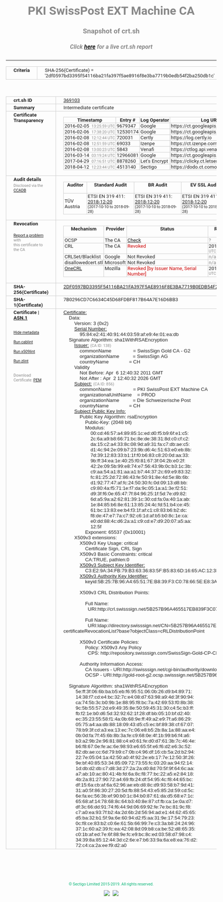 # PKI SwissPost EXT Machine CA
### Snapshot of crt.sh
##### Click [here](https://crt.sh/?q=2DF0597BD3395F54116BA21FA397F5AE8916F8E3BA7719B0EDB54F2BA250DB1C) for a live crt.sh report

---
<!DOCTYPE HTML PUBLIC "-//W3C//DTD HTML 4.0 Transitional//EN">
<HTML>
<HEAD>
  <META http-equiv="Content-Type" content="text/html; charset=UTF-8">
  <TITLE>crt.sh | 2df0597bd3395f54116ba21fa397f5ae8916f8e3ba7719b0edb54f2ba250db1c</TITLE>
  <META name="description" content="Free CT Log Certificate Search Tool from Sectigo (formerly Comodo CA)">
  <META name="keywords" content="crt.sh, CT, Certificate Transparency, Certificate Search, SSL Certificate, Sectigo, Comodo CA">
  <LINK href="//fonts.googleapis.com/css?family=Roboto+Mono|Roboto:400,400i,700,700i" rel="stylesheet">
  <STYLE type="text/css">
    a {
      white-space: nowrap;
    }
    body {
      color: #888888;
      font: 12pt Roboto, sans-serif;
      padding-top: 10px;
      text-align: center
    }
    form {
      margin: 0px
    }
    span {
      border-radius: 10px
    }
    span.heading {
      color: #888888;
      font: 12pt Roboto, sans-serif
    }
    span.title {
      background-color: #00B373;
      color: #FFFFFF;
      font: bold 18pt Roboto, sans-serif;
      padding: 0px 5px
    }
    span.text {
      color: #888888;
      font: 10pt Roboto, sans-serif
    }
    span.whiteongrey {
      background-color: #D9D9D6;
      color: #FFFFFF;
      font: bold 18pt Roboto, sans-serif;
      padding: 0px 5px
    }
    table {
      border-collapse: collapse;
      color: #222222;
      font: 10pt Roboto, sans-serif;
      margin-left: auto;
      margin-right: auto
    }
    table.options {
      border: none;
      margin-left: 10px
    }
    td, th {
      border: 1px solid #CCCCCC;
      padding: 0px 2px;
      text-align: left;
      vertical-align: top
    }
    td.outer, th.outer {
      border: 1px solid #CCCCCC;
      padding: 2px 20px;
      text-align: left
    }
    th.heading {
      color: #888888;
      font: bold italic 12pt Roboto, sans-serif;
      padding: 20px 0px 0px;
      text-align: center
    }
    th.options, td.options {
      border: none;
      vertical-align: middle
    }
    td.text {
      font: 10pt "Roboto Mono", sans-serif;
      padding: 2px 20px
    }
    td.heading {
      border: none;
      color: #888888;
      font: 12pt Roboto, sans-serif;
      padding-top: 20px;
      text-align: center
    }
    table.lint td, th {
      text-align: center
    }
    .button {
      background-color: #00B373;
      border-radius: 10px;
      color: #FFFFFF;
      font: bold 13pt Roboto, sans-serif
    }
    .copyright {
      font: 8pt Roboto, sans-serif;
      color: #00B373
    }
    .input {
      border: 1px solid #888888;
      font-weight: bold;
      text-align: center
    }
    .small {
      font: 8pt Roboto, sans-serif;
      color: #888888
    }
    .error {
      background-color: #FFDFDF;
      color: #CC0000;
      font-weight: bold
    }
    .fatal {
      background-color: #0000AA;
      color: #FFFFFF;
      font-weight: bold
    }
    .notice {
      background-color: #FFFFDF;
      color: #606000
    }
    .warning {
      background-color: #FFEFDF;
      color: #DF6000
    }
  </STYLE>
</HEAD>
<BODY>

<TABLE>
  <TR>
    <TH class="outer">Criteria</TH>
    <TD class="outer">SHA-256(Certificate) = '2df0597bd3395f54116ba21fa397f5ae8916f8e3ba7719b0edb54f2ba250db1c'</TD>
  </TR>
</TABLE>
<BR>
<TABLE>
  <TR>
    <TH class="outer">crt.sh ID</TH>
    <TD class="outer"><A href="?id=369103">369103</A></TD>
  </TR>
  <TR>
    <TH class="outer">Summary</TH>
    <TD class="outer">Intermediate certificate</TD>
  </TR>
  <TR>
    <TH class="outer">Certificate<BR>Transparency</TH>
    <TD class="outer">
<TABLE class="options" style="margin-left:0px">
  <TR>
    <TH>Timestamp</TH>
    <TH>Entry #</TH>
    <TH>Log Operator</TH>
    <TH>Log URL</TH>
  </TR>
  <TR>
    <TD>2016-02-05&nbsp; <FONT class="small">13:25:59 UTC</FONT></TD>
    <TD>9679347</TD>
    <TD>Google</TD>
    <TD>https://ct.googleapis.com/rocketeer</TD>
  </TR>
  <TR>
    <TD>2016-02-06&nbsp; <FONT class="small">17:38:20 UTC</FONT></TD>
    <TD>12530174</TD>
    <TD>Google</TD>
    <TD>https://ct.googleapis.com/pilot</TD>
  </TR>
  <TR>
    <TD>2016-02-08&nbsp; <FONT class="small">12:12:44 UTC</FONT></TD>
    <TD>720031</TD>
    <TD>Certly</TD>
    <TD>https://log.certly.io</TD>
  </TR>
  <TR>
    <TD>2016-02-08&nbsp; <FONT class="small">12:51:59 UTC</FONT></TD>
    <TD>69033</TD>
    <TD>Izenpe</TD>
    <TD>https://ct.izenpe.com</TD>
  </TR>
  <TR>
    <TD>2016-02-08&nbsp; <FONT class="small">13:00:23 UTC</FONT></TD>
    <TD>5843</TD>
    <TD>Venafi</TD>
    <TD>https://ctlog.api.venafi.com</TD>
  </TR>
  <TR>
    <TD>2016-03-14&nbsp; <FONT class="small">03:19:24 UTC</FONT></TD>
    <TD>12966081</TD>
    <TD>Google</TD>
    <TD>https://ct.googleapis.com/aviator</TD>
  </TR>
  <TR>
    <TD>2017-04-29&nbsp; <FONT class="small">07:16:51 UTC</FONT></TD>
    <TD>8878260</TD>
    <TD>Let's Encrypt</TD>
    <TD>https://clicky.ct.letsencrypt.org</TD>
  </TR>
  <TR>
    <TD>2018-04-12&nbsp; <FONT class="small">12:23:44 UTC</FONT></TD>
    <TD>4513140</TD>
    <TD>Sectigo</TD>
    <TD>https://dodo.ct.comodo.com</TD>
  </TR>
</TABLE>
    </TD>
  </TR>
  <TR>
    <TH class="outer">Audit details<BR>
      <DIV class="small" style="padding-top:3px">Disclosed via the
        <A href="//ccadb-public.secure.force.com/mozilla/PublicAllIntermediateCerts" target="_blank">CCADB</A></DIV>
    </TH>
    <TD class="outer">
<TABLE class="options" style="margin-left:0px">
  <TR>
    <TH>Auditor</TH>
    <TH>Standard Audit</TH>
    <TH>BR Audit</TH>
    <TH>EV SSL Audit</TH>
    <TH>Documents</TH>
    <TH>CCADB</TH>
    <TH>Root Owner / Certificate</TH>
  </TR>
  <TR>
    <TD style="vertical-align:middle">TÜV Austria</TD>
    <TD>ETSI EN 319 411:
      <A href="https://it-tuv.com/wp-content/uploads/2018/12/AA2018122002_Audit_Attestation_TA_CERT__SwissSign_Gold_G2.pdf" target="_blank">2018-12-20</A>
      <BR><FONT style="font-size:8pt">(2017-10-10 to 2018-09-28)</FONT></TD>
    <TD>ETSI EN 319 411:
      <A href="https://it-tuv.com/wp-content/uploads/2018/12/AA2018122002_Audit_Attestation_TA_CERT__SwissSign_Gold_G2.pdf" target="_blank">2018-12-20</A>
      <BR><FONT style="font-size:8pt">(2017-10-10 to 2018-09-28)</FONT></TD>
    <TD>ETSI EN 319 411:
      <A href="https://it-tuv.com/wp-content/uploads/2018/12/AA2018122002_Audit_Attestation_TA_CERT__SwissSign_Gold_G2.pdf" target="_blank">2018-12-20</A>
      <BR><FONT style="font-size:8pt">(2017-10-10 to 2018-09-28)</FONT></TD>
    <TD>
      <A href="http://repository.swisssign.com/SwissSign-Gold-CP-CPS.pdf" target="blank">CP</A>
      <A href="http://repository.swisssign.com/SwissSign-Gold-CP-CPS.pdf" target="blank">CPS</A>
    </TD>
    <TD><A href="//ccadb.force.com/001o000000xNw4vAAC" target="_blank">001o000000xNw4vAAC</A></TD>
    <TD><A href="/?id=1221">SwissSign AG</A></TD>
  </TR>
</TABLE>
    </TD>
  </TR>
  <TR>
    <TH class="outer">Revocation<BR><BR>
      <DIV class="small" style="padding-top:3px"><A href="?id=369103&opt=problemreporting">Report a problem</A> with<BR>this certificate to the CA</DIV></TH>
    <TD class="outer">
      <TABLE class="options" style="margin-left:0px">
        <TR>
          <TH>Mechanism</TH>
          <TH>Provider</TH>
          <TH>Status</TH>
          <TH>Revocation Date</TH>
          <TH>Last Observed in CRL</TH>
          <TH>Last Checked <SPAN style="color:#CC0000;vertical-align:middle;font-size:70%;font-weight:normal">(Error)</SPAN></TH>
        </TR>
        <TR>
          <TD>OCSP</TD>
          <TD>The CA</TD>
          <TD><A href="?id=369103&opt=ocsp">Check</A></TD>
          <TD><SPAN style="color:#888888">?</SPAN></TD>
          <TD><SPAN style="color:#888888">n/a</SPAN></TD>
          <TD><SPAN style="color:#888888">?</SPAN></TD>
        </TR>
        <TR>
          <TD>CRL</TD>
          <TD>The CA</TD>
          <TD><SPAN style="color:#CC0000">Revoked</SPAN></TD><TD>2018-11-22&nbsp; <FONT class="small">13:20:33 UTC</FONT></TD><TD>2019-08-27&nbsp; <FONT class="small">19:00:03 UTC</FONT></TD><TD>2019-12-04&nbsp; <FONT class="small">20:05:09 UTC</FONT></TD>
        </TR>
        <TR>
          <TD>CRLSet/Blacklist</TD>
          <TD>Google</TD>
          <TD>Not Revoked</TD>
          <TD><SPAN style="color:#888888">n/a</SPAN></TD>
          <TD><SPAN style="color:#888888">n/a</SPAN></TD>
          <TD><SPAN style="color:#888888">n/a</SPAN></TD>
        </TR>
        <TR>
          <TD>disallowedcert.stl</TD>
          <TD>Microsoft</TD>
          <TD>Not Revoked</TD>
          <TD><SPAN style="color:#888888">n/a</SPAN></TD>
          <TD><SPAN style="color:#888888">n/a</SPAN></TD>
          <TD><SPAN style="color:#888888">n/a</SPAN></TD>
        </TR>
        <TR>
          <TD><A href="/mozilla-onecrl" target="_blank">OneCRL</A></TD>
          <TD>Mozilla</TD>
          <TD><SPAN style="color:#CC0000">Revoked [by Issuer Name, Serial Number]</SPAN></TD><TD>2018-12-07&nbsp; <FONT class="small">09:51:34 UTC</FONT></TD>
          <TD><SPAN style="color:#888888">n/a</SPAN></TD>
          <TD><SPAN style="color:#888888">n/a</SPAN></TD>
        </TR>
      </TABLE>
    </TD>
  </TR>
  <TR>
    <TH class="outer">SHA-256(Certificate)</TH>
    <TD class="outer"><A href="//censys.io/certificates/2df0597bd3395f54116ba21fa397f5ae8916f8e3ba7719b0edb54f2ba250db1c">2DF0597BD3395F54116BA21FA397F5AE8916F8E3BA7719B0EDB54F2BA250DB1C</A></TD>
  </TR>
  <TR>
    <TH class="outer">SHA-1(Certificate)</TH>
    <TD class="outer">7B0296CD7C6634C45D68FDBF817B64A7E16D6BB3</TD>
  </TR>
  <TR>
    <TH class="outer">Certificate | <A href="?asn1=369103">ASN.1</A>
      <SPAN class="small"><BR>
      <BR><BR><A href="?id=369103&opt=nometadata">Hide metadata</A>
      <BR><BR><A href="?id=369103&opt=cablint">Run cablint</A>
      <BR><BR><A href="?id=369103&opt=x509lint">Run x509lint</A>
      <BR><BR><A href="?id=369103&opt=zlint">Run zlint</A>
      <BR><BR><BR>Download Certificate: <A href="?d=369103">PEM</A>
      </SPAN>
    </TH>
    <TD class="text"><A href="?d=369103">Certificate:</A><BR>&nbsp;&nbsp;&nbsp;&nbsp;Data:<BR>&nbsp;&nbsp;&nbsp;&nbsp;&nbsp;&nbsp;&nbsp;&nbsp;Version:&nbsp;3&nbsp;(0x2)<BR>&nbsp;&nbsp;&nbsp;&nbsp;&nbsp;&nbsp;&nbsp;&nbsp;<A href="?serial=009584e2414091440359afe94e01eadb">Serial&nbsp;Number:</A><BR>&nbsp;&nbsp;&nbsp;&nbsp;&nbsp;&nbsp;&nbsp;&nbsp;&nbsp;&nbsp;&nbsp;&nbsp;95:84:e2:41:40:91:44:03:59:af:e9:4e:01:ea:db<BR>&nbsp;&nbsp;&nbsp;&nbsp;Signature&nbsp;Algorithm:&nbsp;sha1WithRSAEncryption<BR>&nbsp;&nbsp;&nbsp;&nbsp;&nbsp;&nbsp;&nbsp;&nbsp;<A href="?caid=138">Issuer:</A> <SPAN class="small">(CA ID: 138)</SPAN><BR>&nbsp;&nbsp;&nbsp;&nbsp;&nbsp;&nbsp;&nbsp;&nbsp;&nbsp;&nbsp;&nbsp;&nbsp;commonName&nbsp;&nbsp;&nbsp;&nbsp;&nbsp;&nbsp;&nbsp;&nbsp;&nbsp;&nbsp;&nbsp;&nbsp;&nbsp;&nbsp;&nbsp;&nbsp;=&nbsp;SwissSign&nbsp;Gold&nbsp;CA&nbsp;-&nbsp;G2<BR>&nbsp;&nbsp;&nbsp;&nbsp;&nbsp;&nbsp;&nbsp;&nbsp;&nbsp;&nbsp;&nbsp;&nbsp;organizationName&nbsp;&nbsp;&nbsp;&nbsp;&nbsp;&nbsp;&nbsp;&nbsp;&nbsp;&nbsp;=&nbsp;SwissSign&nbsp;AG<BR>&nbsp;&nbsp;&nbsp;&nbsp;&nbsp;&nbsp;&nbsp;&nbsp;&nbsp;&nbsp;&nbsp;&nbsp;countryName&nbsp;&nbsp;&nbsp;&nbsp;&nbsp;&nbsp;&nbsp;&nbsp;&nbsp;&nbsp;&nbsp;&nbsp;&nbsp;&nbsp;&nbsp;=&nbsp;CH<BR>&nbsp;&nbsp;&nbsp;&nbsp;&nbsp;&nbsp;&nbsp;&nbsp;Validity<BR>&nbsp;&nbsp;&nbsp;&nbsp;&nbsp;&nbsp;&nbsp;&nbsp;&nbsp;&nbsp;&nbsp;&nbsp;Not&nbsp;Before:&nbsp;Apr&nbsp;&nbsp;6&nbsp;12:40:32&nbsp;2011&nbsp;GMT<BR>&nbsp;&nbsp;&nbsp;&nbsp;&nbsp;&nbsp;&nbsp;&nbsp;&nbsp;&nbsp;&nbsp;&nbsp;Not&nbsp;After&nbsp;:&nbsp;Apr&nbsp;&nbsp;2&nbsp;12:40:32&nbsp;2026&nbsp;GMT<BR>&nbsp;&nbsp;&nbsp;&nbsp;&nbsp;&nbsp;&nbsp;&nbsp;<A href="?caid=856">Subject:</A> <SPAN class="small">(CA ID: 856)</SPAN><BR>&nbsp;&nbsp;&nbsp;&nbsp;&nbsp;&nbsp;&nbsp;&nbsp;&nbsp;&nbsp;&nbsp;&nbsp;commonName&nbsp;&nbsp;&nbsp;&nbsp;&nbsp;&nbsp;&nbsp;&nbsp;&nbsp;&nbsp;&nbsp;&nbsp;&nbsp;&nbsp;&nbsp;&nbsp;=&nbsp;PKI&nbsp;SwissPost&nbsp;EXT&nbsp;Machine&nbsp;CA<BR>&nbsp;&nbsp;&nbsp;&nbsp;&nbsp;&nbsp;&nbsp;&nbsp;&nbsp;&nbsp;&nbsp;&nbsp;organizationalUnitName&nbsp;&nbsp;&nbsp;&nbsp;=&nbsp;PROD<BR>&nbsp;&nbsp;&nbsp;&nbsp;&nbsp;&nbsp;&nbsp;&nbsp;&nbsp;&nbsp;&nbsp;&nbsp;organizationName&nbsp;&nbsp;&nbsp;&nbsp;&nbsp;&nbsp;&nbsp;&nbsp;&nbsp;&nbsp;=&nbsp;Die&nbsp;Schweizerische&nbsp;Post<BR>&nbsp;&nbsp;&nbsp;&nbsp;&nbsp;&nbsp;&nbsp;&nbsp;&nbsp;&nbsp;&nbsp;&nbsp;countryName&nbsp;&nbsp;&nbsp;&nbsp;&nbsp;&nbsp;&nbsp;&nbsp;&nbsp;&nbsp;&nbsp;&nbsp;&nbsp;&nbsp;&nbsp;=&nbsp;CH<BR>&nbsp;&nbsp;&nbsp;&nbsp;&nbsp;&nbsp;&nbsp;&nbsp;<A href="?spkisha256=7e7d1022a26066375f44b74f7784a687560bfa7e9636c476522e9840a64b1ade">Subject&nbsp;Public&nbsp;Key&nbsp;Info:</A><BR>&nbsp;&nbsp;&nbsp;&nbsp;&nbsp;&nbsp;&nbsp;&nbsp;&nbsp;&nbsp;&nbsp;&nbsp;Public&nbsp;Key&nbsp;Algorithm:&nbsp;rsaEncryption<BR>&nbsp;&nbsp;&nbsp;&nbsp;&nbsp;&nbsp;&nbsp;&nbsp;&nbsp;&nbsp;&nbsp;&nbsp;&nbsp;&nbsp;&nbsp;&nbsp;Public-Key:&nbsp;(2048&nbsp;bit)<BR>&nbsp;&nbsp;&nbsp;&nbsp;&nbsp;&nbsp;&nbsp;&nbsp;&nbsp;&nbsp;&nbsp;&nbsp;&nbsp;&nbsp;&nbsp;&nbsp;Modulus:<BR>&nbsp;&nbsp;&nbsp;&nbsp;&nbsp;&nbsp;&nbsp;&nbsp;&nbsp;&nbsp;&nbsp;&nbsp;&nbsp;&nbsp;&nbsp;&nbsp;&nbsp;&nbsp;&nbsp;&nbsp;00:cd:46:57:a4:89:85:1c:ed:d0:f5:b9:6f:e1:c5:<BR>&nbsp;&nbsp;&nbsp;&nbsp;&nbsp;&nbsp;&nbsp;&nbsp;&nbsp;&nbsp;&nbsp;&nbsp;&nbsp;&nbsp;&nbsp;&nbsp;&nbsp;&nbsp;&nbsp;&nbsp;2c:6a:a9:b8:66:71:bc:8e:de:38:31:8d:c0:cf:c2:<BR>&nbsp;&nbsp;&nbsp;&nbsp;&nbsp;&nbsp;&nbsp;&nbsp;&nbsp;&nbsp;&nbsp;&nbsp;&nbsp;&nbsp;&nbsp;&nbsp;&nbsp;&nbsp;&nbsp;&nbsp;da:15:c2:a4:33:8c:08:9d:a9:31:fa:c7:db:ae:c5:<BR>&nbsp;&nbsp;&nbsp;&nbsp;&nbsp;&nbsp;&nbsp;&nbsp;&nbsp;&nbsp;&nbsp;&nbsp;&nbsp;&nbsp;&nbsp;&nbsp;&nbsp;&nbsp;&nbsp;&nbsp;d1:4c:94:2e:09:b7:23:9b:d6:4c:51:63:e0:eb:8b:<BR>&nbsp;&nbsp;&nbsp;&nbsp;&nbsp;&nbsp;&nbsp;&nbsp;&nbsp;&nbsp;&nbsp;&nbsp;&nbsp;&nbsp;&nbsp;&nbsp;&nbsp;&nbsp;&nbsp;&nbsp;7d:39:12:83:33:b1:1f:f0:b6:83:c8:20:0d:aa:33:<BR>&nbsp;&nbsp;&nbsp;&nbsp;&nbsp;&nbsp;&nbsp;&nbsp;&nbsp;&nbsp;&nbsp;&nbsp;&nbsp;&nbsp;&nbsp;&nbsp;&nbsp;&nbsp;&nbsp;&nbsp;9b:ff:34:ea:1e:40:25:f0:81:67:3f:04:2b:e0:2f:<BR>&nbsp;&nbsp;&nbsp;&nbsp;&nbsp;&nbsp;&nbsp;&nbsp;&nbsp;&nbsp;&nbsp;&nbsp;&nbsp;&nbsp;&nbsp;&nbsp;&nbsp;&nbsp;&nbsp;&nbsp;42:2e:09:5b:99:e8:74:e7:56:43:9b:0c:b3:1c:3b:<BR>&nbsp;&nbsp;&nbsp;&nbsp;&nbsp;&nbsp;&nbsp;&nbsp;&nbsp;&nbsp;&nbsp;&nbsp;&nbsp;&nbsp;&nbsp;&nbsp;&nbsp;&nbsp;&nbsp;&nbsp;c9:aa:54:a1:81:aa:a1:b7:44:37:2c:69:e9:83:32:<BR>&nbsp;&nbsp;&nbsp;&nbsp;&nbsp;&nbsp;&nbsp;&nbsp;&nbsp;&nbsp;&nbsp;&nbsp;&nbsp;&nbsp;&nbsp;&nbsp;&nbsp;&nbsp;&nbsp;&nbsp;fc:81:25:2d:72:86:43:fe:50:91:8e:4d:5e:8b:6b:<BR>&nbsp;&nbsp;&nbsp;&nbsp;&nbsp;&nbsp;&nbsp;&nbsp;&nbsp;&nbsp;&nbsp;&nbsp;&nbsp;&nbsp;&nbsp;&nbsp;&nbsp;&nbsp;&nbsp;&nbsp;d1:92:77:47:af:fc:24:50:30:fc:0d:09:13:d8:bb:<BR>&nbsp;&nbsp;&nbsp;&nbsp;&nbsp;&nbsp;&nbsp;&nbsp;&nbsp;&nbsp;&nbsp;&nbsp;&nbsp;&nbsp;&nbsp;&nbsp;&nbsp;&nbsp;&nbsp;&nbsp;c9:80:4a:f5:71:1e:f7:da:9c:05:1a:a1:3e:f2:51:<BR>&nbsp;&nbsp;&nbsp;&nbsp;&nbsp;&nbsp;&nbsp;&nbsp;&nbsp;&nbsp;&nbsp;&nbsp;&nbsp;&nbsp;&nbsp;&nbsp;&nbsp;&nbsp;&nbsp;&nbsp;d9:3f:f6:0e:65:47:7f:84:96:25:1f:5d:7e:d9:82:<BR>&nbsp;&nbsp;&nbsp;&nbsp;&nbsp;&nbsp;&nbsp;&nbsp;&nbsp;&nbsp;&nbsp;&nbsp;&nbsp;&nbsp;&nbsp;&nbsp;&nbsp;&nbsp;&nbsp;&nbsp;6d:a5:9a:a2:62:81:39:1c:30:cd:fa:0a:40:1a:ab:<BR>&nbsp;&nbsp;&nbsp;&nbsp;&nbsp;&nbsp;&nbsp;&nbsp;&nbsp;&nbsp;&nbsp;&nbsp;&nbsp;&nbsp;&nbsp;&nbsp;&nbsp;&nbsp;&nbsp;&nbsp;1e:84:85:b6:8e:61:13:85:24:4c:fd:51:b4:ce:45:<BR>&nbsp;&nbsp;&nbsp;&nbsp;&nbsp;&nbsp;&nbsp;&nbsp;&nbsp;&nbsp;&nbsp;&nbsp;&nbsp;&nbsp;&nbsp;&nbsp;&nbsp;&nbsp;&nbsp;&nbsp;61:bc:13:83:ee:b4:f3:1f:af:c1:c8:83:b6:b2:dc:<BR>&nbsp;&nbsp;&nbsp;&nbsp;&nbsp;&nbsp;&nbsp;&nbsp;&nbsp;&nbsp;&nbsp;&nbsp;&nbsp;&nbsp;&nbsp;&nbsp;&nbsp;&nbsp;&nbsp;&nbsp;f8:de:47:e7:7a:c7:92:c6:1d:af:b5:b0:8c:1e:ca:<BR>&nbsp;&nbsp;&nbsp;&nbsp;&nbsp;&nbsp;&nbsp;&nbsp;&nbsp;&nbsp;&nbsp;&nbsp;&nbsp;&nbsp;&nbsp;&nbsp;&nbsp;&nbsp;&nbsp;&nbsp;e0:dd:88:4c:d6:2a:a1:c9:cd:e7:d9:20:07:a5:aa:<BR>&nbsp;&nbsp;&nbsp;&nbsp;&nbsp;&nbsp;&nbsp;&nbsp;&nbsp;&nbsp;&nbsp;&nbsp;&nbsp;&nbsp;&nbsp;&nbsp;&nbsp;&nbsp;&nbsp;&nbsp;12:5f<BR>&nbsp;&nbsp;&nbsp;&nbsp;&nbsp;&nbsp;&nbsp;&nbsp;&nbsp;&nbsp;&nbsp;&nbsp;&nbsp;&nbsp;&nbsp;&nbsp;Exponent:&nbsp;65537&nbsp;(0x10001)<BR>&nbsp;&nbsp;&nbsp;&nbsp;&nbsp;&nbsp;&nbsp;&nbsp;X509v3&nbsp;extensions:<BR>&nbsp;&nbsp;&nbsp;&nbsp;&nbsp;&nbsp;&nbsp;&nbsp;&nbsp;&nbsp;&nbsp;&nbsp;X509v3&nbsp;Key&nbsp;Usage:&nbsp;critical<BR>&nbsp;&nbsp;&nbsp;&nbsp;&nbsp;&nbsp;&nbsp;&nbsp;&nbsp;&nbsp;&nbsp;&nbsp;&nbsp;&nbsp;&nbsp;&nbsp;Certificate&nbsp;Sign,&nbsp;CRL&nbsp;Sign<BR>&nbsp;&nbsp;&nbsp;&nbsp;&nbsp;&nbsp;&nbsp;&nbsp;&nbsp;&nbsp;&nbsp;&nbsp;X509v3&nbsp;Basic&nbsp;Constraints:&nbsp;critical<BR>&nbsp;&nbsp;&nbsp;&nbsp;&nbsp;&nbsp;&nbsp;&nbsp;&nbsp;&nbsp;&nbsp;&nbsp;&nbsp;&nbsp;&nbsp;&nbsp;CA:TRUE,&nbsp;pathlen:0<BR>&nbsp;&nbsp;&nbsp;&nbsp;&nbsp;&nbsp;&nbsp;&nbsp;&nbsp;&nbsp;&nbsp;&nbsp;<A href="?ski=c3e29a34fb79b36336835fb5836d1665ac123ee2">X509v3&nbsp;Subject&nbsp;Key&nbsp;Identifier:</A><BR>&nbsp;&nbsp;&nbsp;&nbsp;&nbsp;&nbsp;&nbsp;&nbsp;&nbsp;&nbsp;&nbsp;&nbsp;&nbsp;&nbsp;&nbsp;&nbsp;C3:E2:9A:34:FB:79:B3:63:36:83:5F:B5:83:6D:16:65:AC:12:3E:E2<BR>&nbsp;&nbsp;&nbsp;&nbsp;&nbsp;&nbsp;&nbsp;&nbsp;&nbsp;&nbsp;&nbsp;&nbsp;<A href="?ski=5b257b96a465517eb839f3c078665ee83ae7f0ee">X509v3&nbsp;Authority&nbsp;Key&nbsp;Identifier:</A><BR>&nbsp;&nbsp;&nbsp;&nbsp;&nbsp;&nbsp;&nbsp;&nbsp;&nbsp;&nbsp;&nbsp;&nbsp;&nbsp;&nbsp;&nbsp;&nbsp;keyid:5B:25:7B:96:A4:65:51:7E:B8:39:F3:C0:78:66:5E:E8:3A:E7:F0:EE<BR><BR>&nbsp;&nbsp;&nbsp;&nbsp;&nbsp;&nbsp;&nbsp;&nbsp;&nbsp;&nbsp;&nbsp;&nbsp;X509v3&nbsp;CRL&nbsp;Distribution&nbsp;Points:&nbsp;<BR><BR>&nbsp;&nbsp;&nbsp;&nbsp;&nbsp;&nbsp;&nbsp;&nbsp;&nbsp;&nbsp;&nbsp;&nbsp;&nbsp;&nbsp;&nbsp;&nbsp;Full&nbsp;Name:<BR>&nbsp;&nbsp;&nbsp;&nbsp;&nbsp;&nbsp;&nbsp;&nbsp;&nbsp;&nbsp;&nbsp;&nbsp;&nbsp;&nbsp;&nbsp;&nbsp;&nbsp;&nbsp;URI:http://crl.swisssign.net/5B257B96A465517EB839F3C078665EE83AE7F0EE<BR><BR>&nbsp;&nbsp;&nbsp;&nbsp;&nbsp;&nbsp;&nbsp;&nbsp;&nbsp;&nbsp;&nbsp;&nbsp;&nbsp;&nbsp;&nbsp;&nbsp;Full&nbsp;Name:<BR>&nbsp;&nbsp;&nbsp;&nbsp;&nbsp;&nbsp;&nbsp;&nbsp;&nbsp;&nbsp;&nbsp;&nbsp;&nbsp;&nbsp;&nbsp;&nbsp;&nbsp;&nbsp;URI:ldap://directory.swisssign.net/CN=5B257B96A465517EB839F3C078665EE83AE7F0EE%2CO=SwissSign%2CC=CH?certificateRevocationList?base?objectClass=cRLDistributionPoint<BR><BR>&nbsp;&nbsp;&nbsp;&nbsp;&nbsp;&nbsp;&nbsp;&nbsp;&nbsp;&nbsp;&nbsp;&nbsp;X509v3&nbsp;Certificate&nbsp;Policies:&nbsp;<BR>&nbsp;&nbsp;&nbsp;&nbsp;&nbsp;&nbsp;&nbsp;&nbsp;&nbsp;&nbsp;&nbsp;&nbsp;&nbsp;&nbsp;&nbsp;&nbsp;Policy:&nbsp;X509v3&nbsp;Any&nbsp;Policy<BR>&nbsp;&nbsp;&nbsp;&nbsp;&nbsp;&nbsp;&nbsp;&nbsp;&nbsp;&nbsp;&nbsp;&nbsp;&nbsp;&nbsp;&nbsp;&nbsp;&nbsp;&nbsp;CPS:&nbsp;http://repository.swisssign.com/SwissSign-Gold-CP-CPS-R5.pdf<BR><BR>&nbsp;&nbsp;&nbsp;&nbsp;&nbsp;&nbsp;&nbsp;&nbsp;&nbsp;&nbsp;&nbsp;&nbsp;Authority&nbsp;Information&nbsp;Access:&nbsp;<BR>&nbsp;&nbsp;&nbsp;&nbsp;&nbsp;&nbsp;&nbsp;&nbsp;&nbsp;&nbsp;&nbsp;&nbsp;&nbsp;&nbsp;&nbsp;&nbsp;CA&nbsp;Issuers&nbsp;-&nbsp;URI:http://swisssign.net/cgi-bin/authority/download/5B257B96A465517EB839F3C078665EE83AE7F0EE<BR>&nbsp;&nbsp;&nbsp;&nbsp;&nbsp;&nbsp;&nbsp;&nbsp;&nbsp;&nbsp;&nbsp;&nbsp;&nbsp;&nbsp;&nbsp;&nbsp;OCSP&nbsp;-&nbsp;URI:http://gold-root-g2.ocsp.swisssign.net/5B257B96A465517EB839F3C078665EE83AE7F0EE<BR><BR>&nbsp;&nbsp;&nbsp;&nbsp;Signature&nbsp;Algorithm:&nbsp;sha1WithRSAEncryption<BR>&nbsp;&nbsp;&nbsp;&nbsp;&nbsp;&nbsp;&nbsp;&nbsp;&nbsp;5e:ff:3f:06:6b:ba:b5:eb:f6:95:51:06:0b:26:d9:b4:89:71:<BR>&nbsp;&nbsp;&nbsp;&nbsp;&nbsp;&nbsp;&nbsp;&nbsp;&nbsp;14:38:f7:cd:e4:bc:32:7c:e4:08:d7:63:98:a9:4d:3f:90:94:<BR>&nbsp;&nbsp;&nbsp;&nbsp;&nbsp;&nbsp;&nbsp;&nbsp;&nbsp;ca:74:5b:3c:b0:9b:1e:88:95:f8:bc:7a:42:69:53:f0:8b:38:<BR>&nbsp;&nbsp;&nbsp;&nbsp;&nbsp;&nbsp;&nbsp;&nbsp;&nbsp;9c:5b:55:57:2d:e9:49:35:8e:50:59:45:31:30:c4:5c:b3:ff:<BR>&nbsp;&nbsp;&nbsp;&nbsp;&nbsp;&nbsp;&nbsp;&nbsp;&nbsp;fb:f2:1e:b0:d6:5d:32:92:62:1f:28:df:bb:05:10:bf:d2:40:<BR>&nbsp;&nbsp;&nbsp;&nbsp;&nbsp;&nbsp;&nbsp;&nbsp;&nbsp;ec:35:23:55:58:f1:4a:0b:68:9e:ff:49:a2:e9:7f:a6:86:29:<BR>&nbsp;&nbsp;&nbsp;&nbsp;&nbsp;&nbsp;&nbsp;&nbsp;&nbsp;05:75:a4:aa:db:88:18:09:43:d5:c5:ec:bf:89:38:cf:67:07:<BR>&nbsp;&nbsp;&nbsp;&nbsp;&nbsp;&nbsp;&nbsp;&nbsp;&nbsp;78:b9:3f:cd:a3:ea:13:ec:7c:06:e8:b5:2b:8a:1a:88:aa:e4:<BR>&nbsp;&nbsp;&nbsp;&nbsp;&nbsp;&nbsp;&nbsp;&nbsp;&nbsp;0b:0d:fa:7f:45:6b:8b:3a:fe:c9:68:0e:4f:1b:99:b6:f4:a6:<BR>&nbsp;&nbsp;&nbsp;&nbsp;&nbsp;&nbsp;&nbsp;&nbsp;&nbsp;b3:a2:9b:2e:96:81:88:c4:e0:61:fe:d0:d7:61:3b:7c:46:4e:<BR>&nbsp;&nbsp;&nbsp;&nbsp;&nbsp;&nbsp;&nbsp;&nbsp;&nbsp;b6:f8:67:0e:fe:ac:6e:98:93:e6:65:5f:e6:f6:d2:e6:3c:52:<BR>&nbsp;&nbsp;&nbsp;&nbsp;&nbsp;&nbsp;&nbsp;&nbsp;&nbsp;82:db:ae:cc:6d:79:b9:c7:0b:c4:96:df:16:cb:5a:2d:b2:94:<BR>&nbsp;&nbsp;&nbsp;&nbsp;&nbsp;&nbsp;&nbsp;&nbsp;&nbsp;22:7e:05:04:1a:42:50:a0:4f:92:2e:eb:17:7e:12:50:3f:26:<BR>&nbsp;&nbsp;&nbsp;&nbsp;&nbsp;&nbsp;&nbsp;&nbsp;&nbsp;9e:bf:40:85:53:34:85:09:72:73:55:fc:03:20:aa:94:f2:14:<BR>&nbsp;&nbsp;&nbsp;&nbsp;&nbsp;&nbsp;&nbsp;&nbsp;&nbsp;1d:db:d2:db:c7:d8:3d:27:2a:2a:d0:8d:70:5f:9f:64:6c:aa:<BR>&nbsp;&nbsp;&nbsp;&nbsp;&nbsp;&nbsp;&nbsp;&nbsp;&nbsp;a7:ab:10:ac:80:41:4b:fd:6a:8c:f8:77:bc:22:a5:e2:84:18:<BR>&nbsp;&nbsp;&nbsp;&nbsp;&nbsp;&nbsp;&nbsp;&nbsp;&nbsp;4b:2a:81:27:90:72:a4:69:fb:24:df:54:95:4c:f8:44:65:bc:<BR>&nbsp;&nbsp;&nbsp;&nbsp;&nbsp;&nbsp;&nbsp;&nbsp;&nbsp;df:15:6a:cb:af:6a:62:96:ae:eb:d8:8c:d9:93:58:b7:9d:41:<BR>&nbsp;&nbsp;&nbsp;&nbsp;&nbsp;&nbsp;&nbsp;&nbsp;&nbsp;31:a0:5f:86:30:27:20:5d:fb:88:54:43:e5:85:2d:59:cd:5c:<BR>&nbsp;&nbsp;&nbsp;&nbsp;&nbsp;&nbsp;&nbsp;&nbsp;&nbsp;6e:fa:ec:56:3b:ef:90:b0:1c:84:b0:87:61:da:d5:68:e7:1c:<BR>&nbsp;&nbsp;&nbsp;&nbsp;&nbsp;&nbsp;&nbsp;&nbsp;&nbsp;65:68:af:14:78:68:8c:64:b3:40:8e:87:cf:fb:ca:1e:0a:d7:<BR>&nbsp;&nbsp;&nbsp;&nbsp;&nbsp;&nbsp;&nbsp;&nbsp;&nbsp;df:3c:66:dd:91:74:f6:44:9d:06:69:92:fe:7e:bc:81:9c:f8:<BR>&nbsp;&nbsp;&nbsp;&nbsp;&nbsp;&nbsp;&nbsp;&nbsp;&nbsp;c7:a0:ea:93:7f:b2:4a:2d:6b:2d:56:94:ad:e1:44:62:45:65:<BR>&nbsp;&nbsp;&nbsp;&nbsp;&nbsp;&nbsp;&nbsp;&nbsp;&nbsp;d5:ba:32:b1:5f:9a:6e:60:94:d2:f5:aa:31:9e:17:54:79:23:<BR>&nbsp;&nbsp;&nbsp;&nbsp;&nbsp;&nbsp;&nbsp;&nbsp;&nbsp;0c:f8:ce:83:b2:c0:6e:61:5b:66:99:7e:c3:3a:b8:24:24:96:<BR>&nbsp;&nbsp;&nbsp;&nbsp;&nbsp;&nbsp;&nbsp;&nbsp;&nbsp;37:1c:60:a2:39:fc:ea:42:08:8d:09:b8:ca:be:52:d8:65:35:<BR>&nbsp;&nbsp;&nbsp;&nbsp;&nbsp;&nbsp;&nbsp;&nbsp;&nbsp;c0:1b:af:ed:7e:6f:88:9e:fc:e9:bc:8c:ed:03:58:d7:98:c4:<BR>&nbsp;&nbsp;&nbsp;&nbsp;&nbsp;&nbsp;&nbsp;&nbsp;&nbsp;34:39:8a:85:12:44:3d:c2:6e:e7:b6:33:9a:6a:e8:ea:76:d2:<BR>&nbsp;&nbsp;&nbsp;&nbsp;&nbsp;&nbsp;&nbsp;&nbsp;&nbsp;72:c4:ca:2a:ee:f9:d2:a0<BR>    </TD>
  </TR>
</TABLE>

  <BR><BR><BR>

  <P class="copyright">&copy; Sectigo Limited 2015-2019. All rights reserved.</P>
  <DIV>
    <A href="https://sectigo.com/"><IMG src="/sectigo_s.png"></A>
    &nbsp;<A href="https://github.com/crtsh"><IMG src="/GitHub-Mark-32px.png"></A>
  </DIV>
</BODY>
</HTML>
